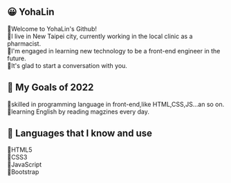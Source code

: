

<!--
**YohaLin/YohaLin** is a ✨ _special_ ✨ repository because its `README.md` (this file) appears on your GitHub profile.

Here are some ideas to get you started:

- 🔭 I’m currently working on ...
- 🌱 I’m currently learning ...
- 👯 I’m looking to collaborate on ...
- 🤔 I’m looking for help with ...
- 💬 Ask me about ...
- 📫 How to reach me: ...
- 😄 Pronouns: ...
- ⚡ Fun fact: ...
-->

## 😀 YohaLin
🌟Welcome to YohaLin's Github! <br>
🌟I live in New Taipei city, currently working in the local clinic as a pharmacist. <br>
🌟I'm engaged in learning new technology to be a front-end engineer in the future.<br>
🌟It's glad to start a conversation with you.<br>

## 🎉 My Goals of 2022
🌟skilled in programming language in front-end,like HTML,CSS,JS...an so on.<br>
🌟learning English by reading magzines every day.

## 🧠 Languages that I know and use
🌟HTML5<br>
🌟CSS3<br>
🌟JavaScript<br>
🌟Bootstrap<br>
